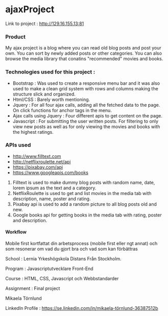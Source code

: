# ajaxProject

Link to project : http://129.16.155.13:81

### Product
  My ajax project is a blog where you can read old blog posts and post your own. You can sort by newly added posts or other categories. You can also browse the media library that conatins "recommended" movies and books. 

### Technologies used for this project : 
   - Bootstrap :  Was used to create a responsive menu bar and it was also used to make a clean grid system with rows and columns making the structure slick and organized.
   - Html/CSS : Barely worth mentioning.
   - Jquery : For all four ajax calls, adding all the fetched data to the page. On click functions for anchor tags in the menu. 
   - Ajax calls using Jquery : Four different apis to get content on the page.
   - Javascript : For submitting the user written posts. For filtering to only view new posts as well as for only viewing the movies and books with the highest ratings. 
   
  
  
### APIs used

  - http://www.filltext.com
  - http://netflixroulette.net/api
  - https://pixabay.com/api
  - https://www.googleapis.com/books
  
  1. Filltext is used to make dummy blog posts with random name, date, lorem ipsum as the text and a category.
  2. NetflixRoulette is used to get and list movies in the media tab with description, name, poster and rating.
  3. Pixabay api is used to add a random picture to all blog posts old and new.
  4. Google books api for getting books in the media tab with rating, poster and description.
  
 

#### Workflow 
  Mobile first
kortfattat din arbetsprocess (mobile first eller ngt annat) och som resonerar om vad du gjort bra och vad som kan förbättras



School : Lernia Yrkeshögskola Distans Från Stockholm.

Program : Javascriptutvecklare Front-End

Course : HTML, CSS, Javascript och Webbstandarder

Assignment : Final project

Mikaela Törnlund

LinkedIn Profile : https://se.linkedin.com/in/mikaela-törnlund-36387512b
